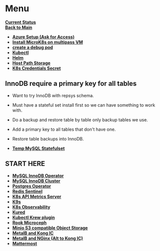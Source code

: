 # Menu

**[Current Status](../a_status/current_status.md)**\
**[Back to Main](../README.md)**

- **[Azure Setup (Ask for Access)](../../azure/mobexglobal.com/azure_setup.md)**
- **[Install MicroK8s on multipass VM](./microk8s_on_multipass_vm_install.md)**
- **[create a debug pod](./create_debug_pod.md)**
- **[Kubectl](./kubectl-install.md)**
- **[Helm](./helm-install.md)**
- **[Host Path Storage](./host_path_storage/host_path_storage.md)**
- **[K8s Credentials Secret](./credentials/credentials.md)**

## InnoDB require a primary key for all tables

- Want to try InnoDB with repsys schema.
- Must have a stateful set install first so we can have something to work with.
- Do a backup and restore table by table only backup tables we use.
- Add a primary key to all tables that don't have one.
- Restore table backups into InnoDB.

- **[Temp MySQL Statefulset](./mysql-statefulset-install.md)**

## START HERE

- **[MySQL InnoDB Operator](./mysql-operator-install.md)**
- **[MySQL InnoDB Cluster](./mysql-innodb-cluster-install.md)**
- **[Postgres Operator](./postgres-operator-install.md)**
- **[Redis Sentinel](./redis_sentinel.md)**
- **[K8s API Metrics Server](./metrics-server.md)**
- **[K9s](k9s-install.md)**
- **[K8s Observability](./kube-prometheus-stack-install.md)**
- **[Kured](./kured-install.md)**
- **[Kubectl Krew plugin](./krew-install.md)**
- **[Rook Microceph](./rook-microceph-install.md)**
- **[Minio S3 compatible Object Storage](./minio-install.md)**
- **[MetalB and Kong IC](./metalb-kong-install.md)**
- **[MetalB and NGinx (Alt to Kong IC)](./metalb-ingress-install.md)**
- **[Mattermost](./mattermost_install.md)**
